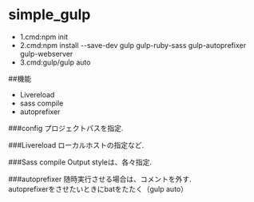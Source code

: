 simple_gulp
===========

* 1.cmd:npm init
* 2.cmd:npm install --save-dev gulp gulp-ruby-sass gulp-autoprefixer gulp-webserver
* 3.cmd:gulp/gulp auto

##機能

* Livereload  
* sass compile  
* autoprefixer  

###config
プロジェクトパスを指定.

###Livereload
ローカルホストの指定など.

###Sass compile
Output styleは、各々指定.

###autoprefixer
随時実行させる場合は、コメントを外す.  
autoprefixerをさせたいときにbatをたたく（gulp auto）

